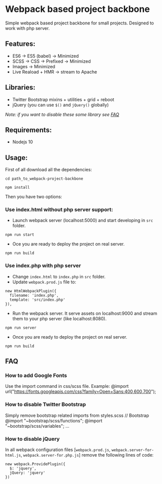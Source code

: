 # Webpack based project backbone
Simple webpack based project backbone for small projects.
Designed to work with php server.

## Features:
* ES6 -> ES5 (babel) -> Minimized
* SCSS -> CSS -> Prefixed -> Minimized
* Images -> Minimized
* Live Reaload + HMR -> stream to Apache

## Libraries:
* Twitter Bootstrap mixins + utilities + grid + reboot
* jQuery (you can use ```$()``` and ```jQuery()``` globally)

*Note: if you want to disable these some library see [FAQ](https://github.com/dmitriyaa/webpack-project-backbone#faq)*

## Requirements:
* Nodejs 10

## Usage:
First of all download all the dependencies:
```
cd path_to_webpack-project-backbone
```
```
npm install
```
Then you have two options:
### Use index.html without php server support:
* Launch webpack server (localhost:5000) and start developing in ```src``` folder.
```
npm run start
```
* Oce you are ready to deploy the project on real server.
```
npm run build
```

### Use index.php with php server
* Change ```index.html``` to ```index.php``` in ```src``` folder.
* Update ```webpack.prod.js``` file to:
```
new HtmlWebpackPlugin({
  filename: 'index.php',
  template: 'src/index.php'
}),
```
* Run the webpack server. It serve assets on localhost:9000 and stream them to your php server (like localhost:8080).
```
npm run server
```
* Once you are ready to deploy the project on real server.
 ```
 npm run build
 ```

## FAQ
### How to add Google Fonts
Use the import command in css/scss file.
Example: @import url("https://fonts.googleapis.com/css?family=Open+Sans:400,600,700");

### How to disable Twitter Bootstrap
Simply remove bootstrap related imports from styles.scss
// Bootstrap
@import "~bootstrap/scss/functions";
@import "~bootstrap/scss/variables";
...

### How to disable jQuery
In all webpack configuration files [```webpack.prod.js```, ```webpack.server-for-html.js```, ```webpack.server-for.php.js```] remove the following lines of code:
```
new webpack.ProvidePlugin({
  $: 'jquery',
  jQuery: 'jquery'
})
```

